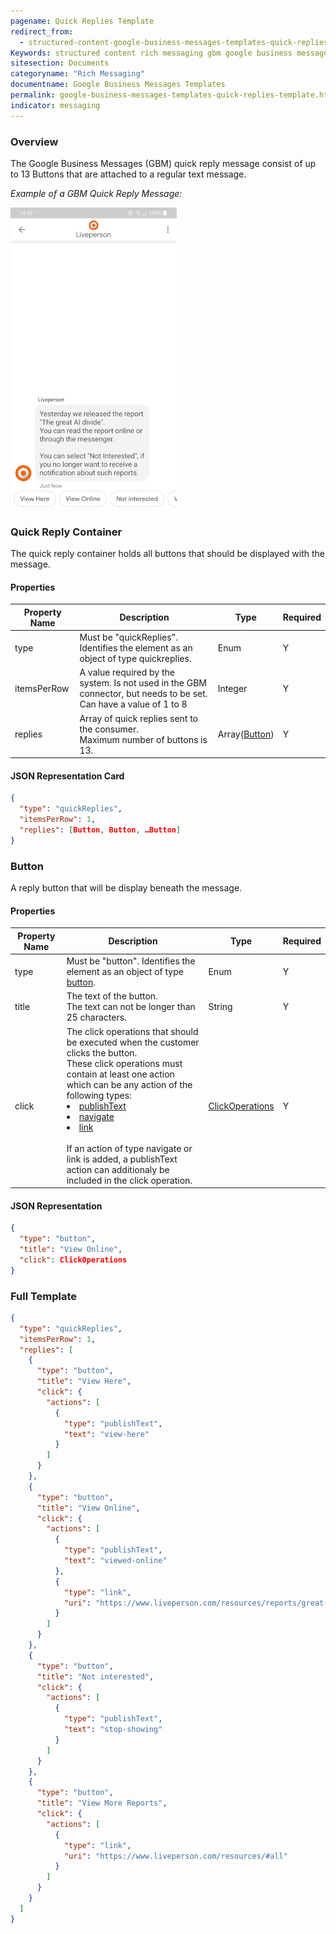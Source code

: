 ```yaml
---
pagename: Quick Replies Template
redirect_from:
  - structured-content-google-business-messages-templates-quick-replies-template.html
Keywords: structured content rich messaging gbm google business messages quick replies quick-replies template
sitesection: Documents
categoryname: "Rich Messaging"
documentname: Google Business Messages Templates
permalink: google-business-messages-templates-quick-replies-template.html
indicator: messaging
---
```


### Overview

The Google Business Messages (GBM) quick reply message consist of up to 13 Buttons that are attached to a regular text message.

_Example of a GBM Quick Reply Message:_

![GBM Quick Reply Example](img/connectors/gbm_quickreply.png)

### Quick Reply Container

The quick reply container holds all buttons that should be displayed with the message.

#### Properties

<table>
  <thead><tr>
    <th>Property Name</th>
    <th>Description</th>
    <th>Type</th>
    <th>Required</th>
  </tr></thead>
  <tr>
    <td>type</td>
    <td>Must be "quickReplies". Identifies the element as an object of type quickreplies.</td>
    <td>Enum</td>
    <td>Y</td>
  </tr>
  <tr>
    <td>itemsPerRow</td>
    <td>A value required by the system. Is not used in the GBM connector, but needs to be set. Can have a value of 1 to 8</td>
    <td>Integer</td>
    <td>Y</td>
  </tr>
  <tr>
    <td>replies</td>
    <td>
    Array of quick replies sent to the consumer. <br/>
    Maximum number of buttons is 13.
    </td>
    <td>Array(<a href="#button">Button</a>)</td>
    <td>Y</td>
  </tr>
</table>

#### JSON Representation Card

```json
{
  "type": "quickReplies",
  "itemsPerRow": 1,
  "replies": [Button, Button, …Button]
}
```

### Button

A reply button that will be display beneath the message.

#### Properties

<table>
  <thead>
  <tr>
    <th>Property Name</th>
    <th>Description</th>
    <th>Type</th>
    <th>Required</th>
  </tr>
  </thead>
  <tr>
    <td>type</td>
    <td>Must be "button". Identifies the element as an object of type <a href="getting-started-with-rich-messaging-introduction.html#button">button</a>.
    </td>
    <td>Enum</td>
    <td>Y</td>
  </tr>
  <tr>
    <td>title</td>
    <td>
    The text of the button.<br/>
    The text can not be longer than 25 characters.
    </td>
    <td>String</td>
    <td>Y</td>
  </tr>
  <tr>
    <td>click</td>
    <td>
    The click operations that should be executed when the customer clicks the button.<br/>
    These click operations must contain at least one action which can be any action of the following types:
    <li><a href="getting-started-with-rich-messaging-introduction.html#publish-text">publishText</a></li>
    <li><a href="getting-started-with-rich-messaging-introduction.html#navigate">navigate</a></li>
    <li><a href="getting-started-with-rich-messaging-introduction.html#link">link</a></li><br/>
    If an action of type navigate or link is added, a publishText action can additionaly be included in the click operation.
    </td>
    <td><a href="getting-started-with-rich-messaging-introduction.html#element-click-operations">ClickOperations</a></td>
    <td>Y</td>
  </tr>
</table>

#### JSON Representation

```json
{
  "type": "button",
  "title": "View Online",
  "click": ClickOperations
}
```

### Full Template

```json
{
  "type": "quickReplies",
  "itemsPerRow": 1,
  "replies": [
    {
      "type": "button",
      "title": "View Here",
      "click": {
        "actions": [
          {
            "type": "publishText",
            "text": "view-here"
          }
        ]
      }
    },
    {
      "type": "button",
      "title": "View Online",
      "click": {
        "actions": [
          {
            "type": "publishText",
            "text": "viewed-online"
          },
          {
            "type": "link",
            "uri": "https://www.liveperson.com/resources/reports/great-ai-divide/"
          }
        ]
      }
    },
    {
      "type": "button",
      "title": "Not interested",
      "click": {
        "actions": [
          {
            "type": "publishText",
            "text": "stop-showing"
          }
        ]
      }
    },
    {
      "type": "button",
      "title": "View More Reports",
      "click": {
        "actions": [
          {
            "type": "link",
            "uri": "https://www.liveperson.com/resources/#all"
          }
        ]
      }
    }
  ]
}
```
